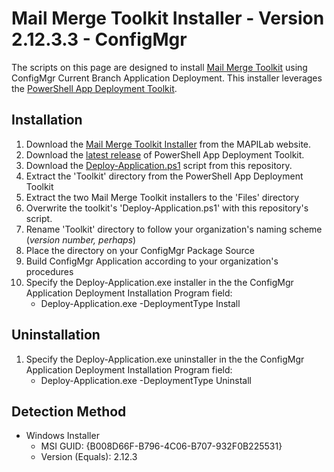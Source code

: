 # Mail Merge Toolkit Installer - Version 2.12.3.3 - ConfigMgr

The scripts on this page are designed to install [Mail Merge Toolkit](https://www.mapilab.com/outlook/mail_merge/) using ConfigMgr Current Branch Application Deployment. This installer leverages the [PowerShell App Deployment Toolkit](http://psappdeploytoolkit.com/).

## Installation

1. Download the [Mail Merge Toolkit Installer](https://www.mapilab.com/files/mail_merge_toolkit.zip "mail_merge_toolkit.zip") from the MAPILab website.
1. Download the [latest release](https://github.com/PSAppDeployToolkit/PSAppDeployToolkit/releases/latest) of PowerShell App Deployment Toolkit.
1. Download the [Deploy-Application.ps1](https://github.com/aentringer/CMAppScripts/raw/master/MAPILab/Mail-Merge-Toolkit/Deploy-Application.ps1) script from this repository.
1. Extract the 'Toolkit' directory from the PowerShell App Deployment Toolkit
1. Extract the two Mail Merge Toolkit installers to the 'Files' directory
1. Overwrite the toolkit's 'Deploy-Application.ps1' with this repository's script.
1. Rename 'Toolkit' directory to follow your organization's naming scheme (*version number, perhaps*)
1. Place the directory on your ConfigMgr Package Source
1. Build ConfigMgr Application according to your organization's procedures
1. Specify the Deploy-Application.exe installer in the the ConfigMgr Application Deployment Installation Program field:
    * Deploy-Application.exe -DeploymentType Install

## Uninstallation

1. Specify the Deploy-Application.exe uninstaller in the the ConfigMgr Application Deployment Installation Program field:
    * Deploy-Application.exe -DeploymentType Uninstall

## Detection Method

* Windows Installer
  * MSI GUID: {B008D66F-B796-4C06-B707-932F0B225531}
  * Version (Equals): 2.12.3
